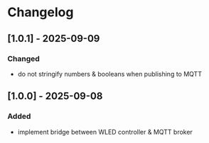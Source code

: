 # Changelog

<!-- Changelog created using the [Simple Changelog](https://marketplace.visualstudio.com/items?itemName=tobiaswaelde.vscode-simple-changelog) extension for VS Code. -->

## [1.0.1] - 2025-09-09
### Changed
- do not stringify numbers & booleans when publishing to MQTT

## [1.0.0] - 2025-09-08
### Added
- implement bridge between WLED controller & MQTT broker